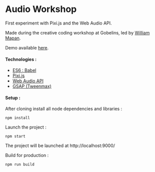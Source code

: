 # Audio Workshop

First experiment with Pixi.js and the Web Audio API.

Made during the creative coding workshop at Gobelins, led by [William Mapan](https://github.com/williamapan).

Demo available [here](http://lab.arnaudrocca.fr/audio-workshop/).

#### Technologies :

* [ES6 : Babel](https://github.com/babel/babel)
* [Pixi.js](https://github.com/GoodBoyDigital/pixi.js)
* [Web Audio API](https://webaudio.github.io/web-audio-api/)
* [GSAP (Tweenmax)](http://greensock.com/tweenmax)

#### Setup :

After cloning install all node dependencies and libraries :  
```shell
npm install
```

Launch the project :  
```shell
npm start
```

The project will be launched at http://localhost:9000/

Build for production :  
```shell
npm run build
```
